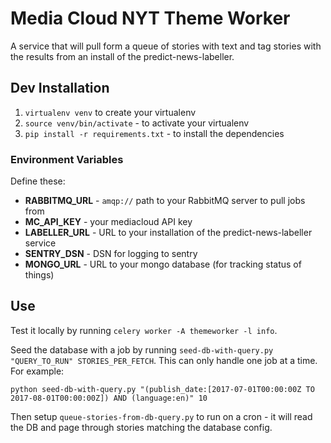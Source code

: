 Media Cloud NYT Theme Worker
============================

A service that will pull form a queue of stories with text and tag stories with the results from an install of the
predict-news-labeller.


Dev Installation
----------------

 1. `virtualenv venv` to create your virtualenv
 2. `source venv/bin/activate` - to activate your virtualenv
 3. `pip install -r requirements.txt` - to install the dependencies

### Environment Variables

Define these:
 * **RABBITMQ_URL** - `amqp://` path to your RabbitMQ server to pull jobs from
 * **MC_API_KEY** - your mediacloud API key
 * **LABELLER_URL** - URL to your installation of the predict-news-labeller service
 * **SENTRY_DSN** - DSN for logging to sentry
 * **MONGO_URL** - URL to your mongo database (for tracking status of things)

Use
---

Test it locally by running `celery worker -A themeworker -l info`.

Seed the database with a job by running `seed-db-with-query.py "QUERY_TO_RUN" STORIES_PER_FETCH`.  This can only handle 
one job at a time. For example:

```
python seed-db-with-query.py "(publish_date:[2017-07-01T00:00:00Z TO 2017-08-01T00:00:00Z]) AND (language:en)" 10
```

Then setup `queue-stories-from-db-query.py` to run on a cron - it will read the DB and page through stories matching the
database config.
